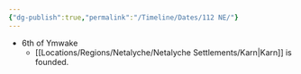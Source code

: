 ```yaml
---
{"dg-publish":true,"permalink":"/Timeline/Dates/112 NE/"}
---
```


- 6th of Ymwake
	- [[Locations/Regions/Netalyche/Netalyche Settlements/Karn\|Karn]] is founded.